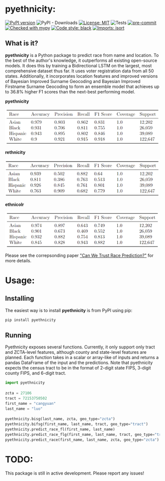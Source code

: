 # pyethnicity:
[![PyPI version](https://badge.fury.io/py/pyethnicity.svg)](https://badge.fury.io/py/pyethnicity)
![PyPI - Downloads](https://img.shields.io/pypi/dm/pyethnicity)
[![License: MIT](https://img.shields.io/badge/License-MIT-yellow.svg)](https://opensource.org/licenses/MIT)
![Tests](https://github.com/CangyuanLi/pyethnicity/actions/workflows/tests.yml/badge.svg)
[![pre-commit](https://img.shields.io/badge/pre--commit-enabled-brightgreen?logo=pre-commit&logoColor=white)](https://github.com/pre-commit/pre-commit)
[![Checked with mypy](http://www.mypy-lang.org/static/mypy_badge.svg)](http://mypy-lang.org/)
[![Code style: black](https://img.shields.io/badge/code%20style-black-000000.svg)](https://github.com/psf/black)
[![Imports: isort](https://img.shields.io/badge/%20imports-isort-%231674b1?style=flat&labelColor=ef8336)](https://pycqa.github.io/isort/)

## What is it?

**pyethnicity** is a Python package to predict race from name and location. To the best of the author's knowledge, it outperforms all existing open-source models. It does this by training a Bidirectional LSTM on the largest, most comprehensive dataset thus far. It uses voter registration data from all 50 states. Additionally, it incorporates location features and improved versions of Bayesian Improved Surname Geocoding and Bayesian Improved Firstname Surname Geocoding to form an ensemble model that achieves up to 36.8% higher F1 scores than the next-best performing model.

**pyethnicity**

![](assets/ensemble_stats.png)

**rethnicity**

![](assets/reth_stats.png)

**ethnicolr**

![](assets/eth_stats.png)

Please see the correpsonding paper ["Can We Trust Race Prediction?"](paper.pdf) for more details.

# Usage:

## Installing

The easiest way is to install **pyethnicity** is from PyPI using pip:

```sh
pip install pyethnicity
```

## Running

Pyethnicity exposes several functions. Currently, it only support only tract and ZCTA-level features, although county and state-level features are planned. Each function takes in a scalar or array-like of inputs and returns a pandas DataFrame of the input and the predictions. Note that pyethnicity expects the census tract to be in the format of 2-digit state FIPS, 3-digit county FIPS, and 6-digit tract.

```python
import pyethnicity

zcta = 27106
tract = 72153750502
first_name = "cangyuan"
last_name = "luo"

pyethnicity.bisg(last_name, zcta, geo_type="zcta")
pyethnicity.bifsg(first_name, last_name, tract, geo_type="tract")
pyethnicity.predict_race_fl(first_name, last_name)
pyethnicity.predict_race_flg(first_name, last_name, tract, geo_type="tract")
pyethnicity.predict_race(first_name, last_name, zcta, geo_type="zcta")
```

# TODO:

This package is still in active development. Please report any issues!